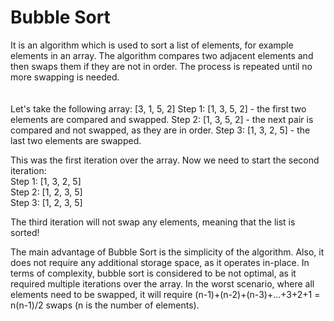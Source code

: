 # Bubble Sort
It is an algorithm which is used to sort a list of elements, for example elements in an array.
The algorithm compares two adjacent elements and then swaps them if they are not in order.
The process is repeated until no more swapping is needed.
<br><br><br>
Let's take the following array: [3, 1, 5, 2]
Step 1: [1, 3, 5, 2] - the first two elements are compared and swapped.
Step 2: [1, 3, 5, 2] - the next pair is compared and not swapped, as they are in order.
Step 3: [1, 3, 2, 5] - the last two elements are swapped.

This was the first iteration over the array. Now we need to start the second iteration:<br>
Step 1: [1, 3, 2, 5]<br>
Step 2: [1, 2, 3, 5]<br>
Step 3: [1, 2, 3, 5]<br>

The third iteration will not swap any elements, meaning that the list is sorted!

The main advantage of Bubble Sort is the simplicity of the algorithm. Also, it does not require any additional storage space, as it operates in-place.
In terms of complexity, bubble sort is considered to be not optimal, as it required multiple iterations over the array. In the worst scenario, where all elements need to be swapped, it will require (n-1)+(n-2)+(n-3)+...+3+2+1 = n(n-1)/2 swaps (n is the number of elements).